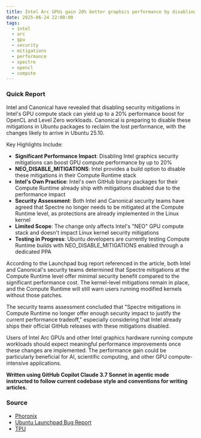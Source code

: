 ```yaml
---
title: Intel Arc GPUs gain 20% better graphics performance by disabling security mitigations
date: 2025-06-24 22:00:00
tags:
  - intel
  - arc
  - gpu
  - security
  - mitigations
  - performance
  - spectre
  - opencl
  - compute
---
```


### Quick Report

Intel and Canonical have revealed that disabling security mitigations in Intel\'s GPU compute stack can yield up to a 20% performance boost for OpenCL and Level Zero workloads. Canonical is preparing to disable these mitigations in Ubuntu packages to reclaim the lost performance, with the changes likely to arrive in Ubuntu 25.10.

<!-- more -->
Key Highlights Include:

- **Significant Performance Impact**: Disabling Intel graphics security mitigations can boost GPU compute performance by up to 20%
- **NEO_DISABLE_MITIGATIONS**: Intel provides a build option to disable these mitigations in their Compute Runtime stack
- **Intel\'s Own Practice**: Intel\'s own GitHub binary packages for their Compute Runtime already ship with mitigations disabled due to the performance impact
- **Security Assessment**: Both Intel and Canonical security teams have agreed that Spectre no longer needs to be mitigated at the Compute Runtime level, as protections are already implemented in the Linux kernel
- **Limited Scope**: The change only affects Intel\'s "NEO" GPU compute stack and doesn't impact Linux kernel security mitigations
- **Testing in Progress**: Ubuntu developers are currently testing Compute Runtime builds with NEO_DISABLE_MITIGATIONS enabled through a dedicated PPA

According to the Launchpad bug report referenced in the article, both Intel and Canonical\'s security teams determined that Spectre mitigations at the Compute Runtime level offer minimal security benefit compared to the significant performance cost. The kernel-level mitigations remain in place, and the Compute Runtime will still warn users running modified kernels without those patches.

The security teams assessment concluded that "Spectre mitigations in Compute Runtime no longer offer enough security impact to justify the current performance tradeoff," especially considering that Intel already ships their official GitHub releases with these mitigations disabled.

Users of Intel Arc GPUs and other Intel graphics hardware running compute workloads should expect meaningful performance improvements once these changes are implemented. The performance gain could be particularly beneficial for AI, scientific computing, and other GPU compute-intensive applications.

**Written using GitHub Copilot Claude 3.7 Sonnet in agentic mode instructed to follow current codebase style and conventions for writing articles.**

### Source

- [Phoronix][def]
- [Ubuntu Launchpad Bug Report][def2]
- [TPU][def3]

[def]: https://www.phoronix.com/news/Disable-Intel-Gfx-Security-20p
[def2]: https://bugs.launchpad.net/ubuntu/+source/intel-compute-runtime/+bug/2110131
[def3]: https://www.techpowerup.com/338254/intel-gpus-gain-20-performance-by-disabling-security-mitigations
